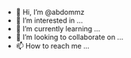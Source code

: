 - 👋 Hi, I’m @abdommz
- 👀 I’m interested in ...
- 🌱 I’m currently learning ...
- 💞️ I’m looking to collaborate on ...
- 📫 How to reach me ...

<!---
abdommz/abdommz is a ✨ special ✨ repository because its `README.md` (this file) appears on your GitHub profile.
You can click the Preview link to take a look at your changes.
--->
